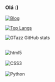 ### Olá :)
[![Blog](https://img.shields.io/badge/LinkedIn-0077B5?style=for-the-badge&logo=linkedin&logoColor=white
)](https://www.linkedin.com/in/gabriel-tazz/)

[![Top Langs](https://github-readme-stats.vercel.app/api/top-langs/?username=GTazz)](https://github.com/anuraghazra/github-readme-stats)

![GTazz GitHub stats](https://github-readme-stats.vercel.app/api?username=GTazz&show_icons=true&theme=tokyonight)

<div style="display: inline_block"><br/>
<img align="center" alt="html5" src="https://img.shields.io/badge/HTML5-E34F26?style=for-the-badge&logo=html5&logoColor=white"> 
</div>
<div style="display: inline_block"><br/>
<img align="center" alt="CSS3" src="https://img.shields.io/badge/CSS3-1572B6?style=for-the-badge&logo=css3&logoColor=white"> 
<div style="display: inline_block"><br/>
<img align="center" alt="Python" src="https://img.shields.io/badge/Python-14354C?style=for-the-badge&logo=python&logoColor=white"> 
</div>
</br>
